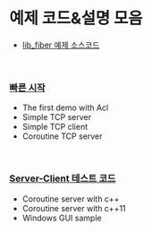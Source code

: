 # 예제 코드&설명 모음
* [lib_fiber 예제 소스코드](https://github.com/acl-dev/acl/tree/master/lib_fiber/samples)

<br>

### [빠른 시작](https://github.com/acl-dev/acl?tab=readme-ov-file#4-quick-start)
* The first demo with Acl
* Simple TCP server
* Simple TCP client
* Coroutine TCP server

<br>

### [Server-Client 테스트 코드](https://github.com/acl-dev/acl/blob/master/lib_fiber/README_en.md#samples)
* Coroutine server with c++
* Coroutine server with c++11
* Windows GUI sample
